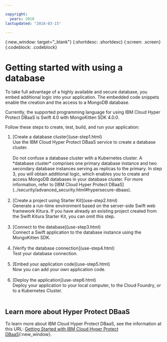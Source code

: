 ```yaml
---

copyright:
  years: 2018
lastupdated: "2018-03-15"

---
```


{:new_window: target="_blank"}
{:shortdesc: .shortdesc}
{:screen: .screen}
{:codeblock: .codeblock}


# Getting started with using a database

To take full advantage of a highly available and secure database, you embed
additional logic into your application. The embedded code snippets enable the
creation and the access to a MongoDB database.

Currently, the supported programming language for using IBM Cloud Hyper Protect DBaaS
is Swift 4.0 with MongoKitten SDK 4.0.0.

Follow these steps to create, test, build, and run your application:
<ol>
<li>[Create a database cluster](use-step1.html)<br>
Use the IBM Cloud Hyper Protect DBaaS service to create a database cluster.<br><br>
Do not confuse a database cluster with a Kubernetes
cluster. A *database cluster* comprises one primary database instance and two secondary database 
instances serving as replicas to the primary. In step 3, you will obtain additional 
logic, which enables you to create and access MongoDB databases in your database cluster. 
For more information, refer to [IBM Cloud Hyper Protect DBaaS](../security/advanced_security.html#hypersecure-dbaas). 
<br><br></li>
<li>[Create a project using Starter Kit](use-step2.html)<br>
Generate a run-time environment based on the server-side Swift web
framework Kitura. If you have already an existing project created from the
Swift Kitura Starter Kit, you can omit this step.<br><br>
</li>
<li>[Connect to the database](use-step3.html)<br>
Connect a Swift application to the database instance using the MongoKitten SDK.
<br><br></li>
<li>[Verify the database connection](use-step4.html)<br>
Test your database connection.
<br><br></li>
<li>[Embed your application code](use-step5.html)<br>
Now you can add your own application code.
<br><br></li>
<li>[Deploy the application](use-step6.html)<br>
Deploy your application to your local computer, to the Cloud Foundry, or to a
Kubernetes Cluster.
<br><br></li>
</ol>


## Learn more about Hyper Protect DBaaS

To learn more about IBM Cloud Hyper Protect DBaaS, see the information at this URL: 
[Getting Started with IBM Cloud Hyper Protect DBaaS](https://console.bluemix.net/docs/services/hypersecure-dbaas/index.html){:new_window}.
